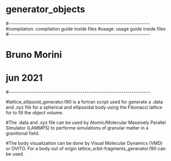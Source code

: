 # generator_objects

#---------------------------------------------------------------------
#compilation: compilation guide inside files
#usage: usage guide inside files
#---------------------------------------------------------------------
#                             Bruno Morini
#                              jun 2021
#---------------------------------------------------------------------

#lattice_ellipsoid_generator.f90 is a fortran script used for generate a .data and .xyz file for a spherical and ellipsoidal body using the Fibonacci lattice for to fill the object volume. 

#The .data and .xyz file can be used by Atomic/Molecular Massively Parallel Simulator (LAMMPS) to performe simulations of granular matter in a gravitional field. 

#The body visualization can be done by Visual Molecular Dynamics (VMD) or OVITO. For a body out of origin lattice_orbit-fragments_generator.f90 can be used.

